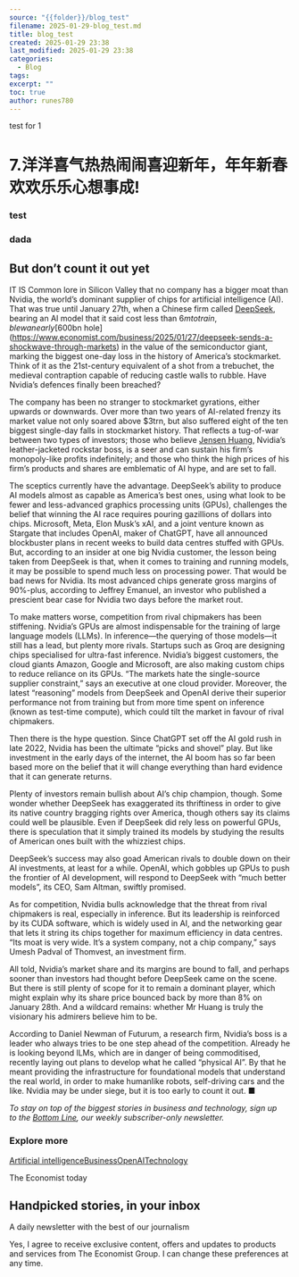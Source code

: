 ```yaml
---
source: "{{folder}}/blog_test"
filename: 2025-01-29-blog_test.md
title: blog_test
created: 2025-01-29 23:38
last_modified: 2025-01-29 23:38
categories:
  - Blog
tags: 
excerpt: ""
toc: true
author: runes780
---
```

test for 1


# 7.洋洋喜气热热闹闹喜迎新年，年年新春欢欢乐乐心想事成!  

### test

### dada

## But don’t count it out yet

IT IS Common lore in Silicon Valley that no company has a bigger moat than Nvidia, the world’s dominant supplier of chips for artificial intelligence (AI). That was true until January 27th, when a Chinese firm called [DeepSeek](https://www.economist.com/briefing/2025/01/23/chinas-ai-industry-has-almost-caught-up-with-americas), bearing an AI model that it said cost less than $6m to train, blew a nearly [$600bn hole](https://www.economist.com/business/2025/01/27/deepseek-sends-a-shockwave-through-markets) in the value of the semiconductor giant, marking the biggest one-day loss in the history of America’s stockmarket. Think of it as the 21st-century equivalent of a shot from a trebuchet, the medieval contraption capable of reducing castle walls to rubble. Have Nvidia’s defences finally been breached?

The company has been no stranger to stockmarket gyrations, either upwards or downwards. Over more than two years of AI\-related frenzy its market value not only soared above $3trn, but also suffered eight of the ten biggest single-day falls in stockmarket history. That reflects a tug-of-war between two types of investors; those who believe [Jensen Huang](https://www.economist.com/business/2024/11/21/nvidias-boss-dismisses-fears-that-ai-has-hit-a-wall), Nvidia’s leather-jacketed rockstar boss, is a seer and can sustain his firm’s monopoly-like profits indefinitely; and those who think the high prices of his firm’s products and shares are emblematic of AI hype, and are set to fall.

The sceptics currently have the advantage. DeepSeek’s ability to produce AI models almost as capable as America’s best ones, using what look to be fewer and less-advanced graphics processing units (GPUs), challenges the belief that winning the AI race requires pouring gazillions of dollars into chips. Microsoft, Meta, Elon Musk’s xAI, and a joint venture known as Stargate that includes OpenAI, maker of ChatGPT, have all announced blockbuster plans in recent weeks to build data centres stuffed with GPUs. But, according to an insider at one big Nvidia customer, the lesson being taken from DeepSeek is that, when it comes to training and running models, it may be possible to spend much less on processing power. That would be bad news for Nvidia. Its most advanced chips generate gross margins of 90%-plus, according to Jeffrey Emanuel, an investor who published a prescient bear case for Nvidia two days before the market rout.

To make matters worse, competition from rival chipmakers has been stiffening. Nvidia’s GPUs are almost indispensable for the training of large language models (LLMs). In inference—the querying of those models—it still has a lead, but plenty more rivals. Startups such as Groq are designing chips specialised for ultra-fast inference. Nvidia’s biggest customers, the cloud giants Amazon, Google and Microsoft, are also making custom chips to reduce reliance on its GPUs. “The markets hate the single-source supplier constraint,” says an executive at one cloud provider. Moreover, the latest “reasoning” models from DeepSeek and OpenAI derive their superior performance not from training but from more time spent on inference (known as test-time compute), which could tilt the market in favour of rival chipmakers.

Then there is the hype question. Since ChatGPT set off the AI gold rush in late 2022, Nvidia has been the ultimate “picks and shovel” play. But like investment in the early days of the internet, the AI boom has so far been based more on the belief that it will change everything than hard evidence that it can generate returns.

Plenty of investors remain bullish about AI’s chip champion, though. Some wonder whether DeepSeek has exaggerated its thriftiness in order to give its native country bragging rights over America, though others say its claims could well be plausible. Even if DeepSeek did rely less on powerful GPUs, there is speculation that it simply trained its models by studying the results of American ones built with the whizziest chips.

DeepSeek’s success may also goad American rivals to double down on their AI investments, at least for a while. OpenAI, which gobbles up GPUs to push the frontier of AI development, will respond to DeepSeek with “much better models”, its CEO, Sam Altman, swiftly promised.

As for competition, Nvidia bulls acknowledge that the threat from rival chipmakers is real, especially in inference. But its leadership is reinforced by its CUDA software, which is widely used in AI, and the networking gear that lets it string its chips together for maximum efficiency in data centres. “Its moat is very wide. It’s a system company, not a chip company,” says Umesh Padval of Thomvest, an investment firm.

All told, Nvidia’s market share and its margins are bound to fall, and perhaps sooner than investors had thought before DeepSeek came on the scene. But there is still plenty of scope for it to remain a dominant player, which might explain why its share price bounced back by more than 8% on January 28th. And a wildcard remains: whether Mr Huang is truly the visionary his admirers believe him to be.

According to Daniel Newman of Futurum, a research firm, Nvidia’s boss is a leader who always tries to be one step ahead of the competition. Already he is looking beyond lLMs, which are in danger of being commoditised, recently laying out plans to develop what he called “physical AI”. By that he meant providing the infrastructure for foundational models that understand the real world, in order to make humanlike robots, self-driving cars and the like. Nvidia may be under siege, but it is too early to count it out. ■

*To stay on top of the biggest stories in business and technology, sign up to the [Bottom Line](https://www.economist.com/newsletters/the-bottom-line), our weekly subscriber-only newsletter.*

### Explore more

[Artificial intelligence](https://www.economist.com/topics/artificial-intelligence)[Business](https://www.economist.com/topics/business)[OpenAI](https://www.economist.com/topics/openai)[Technology](https://www.economist.com/topics/technology)

The Economist today

## Handpicked stories, in your inbox

A daily newsletter with the best of our journalism

Yes, I agree to receive exclusive content, offers and updates to products and services from The Economist Group. I can change these preferences at any time.
